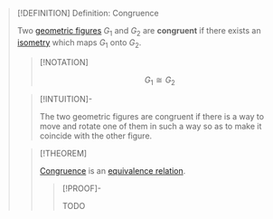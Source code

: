 >[!DEFINITION] Definition: Congruence
>
>Two [geometric figures](Geometric%20Figure.md) $G_1$ and $G_2$ are **congruent** if there exists an [isometry](../../Topology/Metric%20Spaces/Isometry.md) which maps $G_1$ onto $G_2$.
>
>>[!NOTATION]
>>
>>$$G_1 \cong G_2$$
>>
>
>>[!INTUITION]-
>>
>>The two geometric figures are congruent if there is a way to move and rotate one of them in such a way so as to make it coincide with the other figure.
>>
>
>>[!THEOREM]
>>
>>[Congruence](Congruence.md) is an [equivalence relation](../../Set%20Theory/Relations/Equivalence%20Relation.md).
>>
>>>[!PROOF]-
>>>
>>>TODO
>>>
>>

>